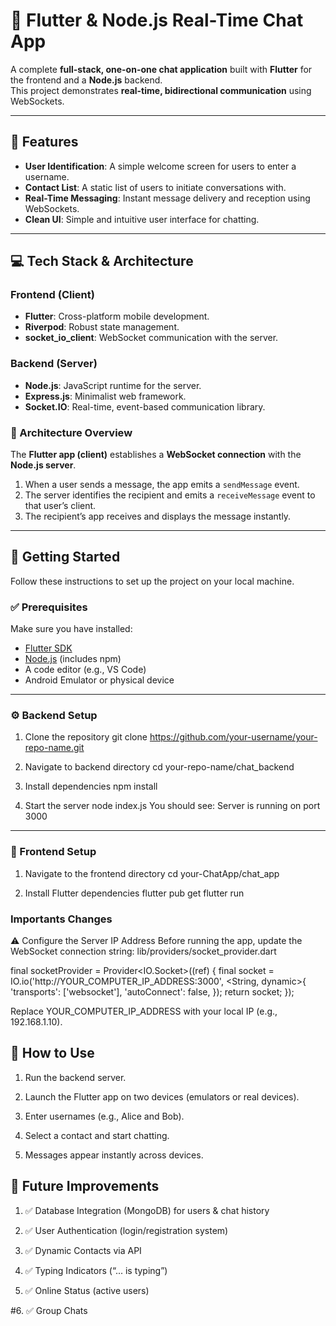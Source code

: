 # 💬 Flutter & Node.js Real-Time Chat App

A complete **full-stack, one-on-one chat application** built with **Flutter** for the frontend and a **Node.js** backend.  
This project demonstrates **real-time, bidirectional communication** using WebSockets.

---

## 🌟 Features
- **User Identification**: A simple welcome screen for users to enter a username.  
- **Contact List**: A static list of users to initiate conversations with.  
- **Real-Time Messaging**: Instant message delivery and reception using WebSockets.  
- **Clean UI**: Simple and intuitive user interface for chatting.  

---

## 💻 Tech Stack & Architecture

### Frontend (Client)
- **Flutter**: Cross-platform mobile development.  
- **Riverpod**: Robust state management.  
- **socket_io_client**: WebSocket communication with the server.  

### Backend (Server)
- **Node.js**: JavaScript runtime for the server.  
- **Express.js**: Minimalist web framework.  
- **Socket.IO**: Real-time, event-based communication library.  

### 🔗 Architecture Overview
The **Flutter app (client)** establishes a **WebSocket connection** with the **Node.js server**.  

1. When a user sends a message, the app emits a `sendMessage` event.  
2. The server identifies the recipient and emits a `receiveMessage` event to that user’s client.  
3. The recipient’s app receives and displays the message instantly.  

---

## 🚀 Getting Started

Follow these instructions to set up the project on your local machine.

### ✅ Prerequisites
Make sure you have installed:
- [Flutter SDK](https://flutter.dev/docs/get-started/install)  
- [Node.js](https://nodejs.org/) (includes npm)  
- A code editor (e.g., VS Code)  
- Android Emulator or physical device  

---

### ⚙️ Backend Setup

1. Clone the repository
git clone https://github.com/your-username/your-repo-name.git

2. Navigate to backend directory
cd your-repo-name/chat_backend

3. Install dependencies
npm install

4. Start the server
node index.js
You should see: Server is running on port 3000

---

### 📱 Frontend Setup

1. Navigate to the frontend directory
cd your-ChatApp/chat_app

2. Install Flutter dependencies
flutter pub get
flutter run

### Importants Changes

⚠️ Configure the Server IP Address
Before running the app, update the WebSocket connection string: lib/providers/socket_provider.dart

final socketProvider = Provider<IO.Socket>((ref) {
  final socket = IO.io('http://YOUR_COMPUTER_IP_ADDRESS:3000', <String, dynamic>{
    'transports': ['websocket'],
    'autoConnect': false,
  });
  return socket;
});

Replace YOUR_COMPUTER_IP_ADDRESS with your local IP (e.g., 192.168.1.10).


## 🧪 How to Use

1. Run the backend server.

2. Launch the Flutter app on two devices (emulators or real devices).

3. Enter usernames (e.g., Alice and Bob).

4. Select a contact and start chatting.

5. Messages appear instantly across devices.


## 🌱 Future Improvements

1. ✅ Database Integration (MongoDB) for users & chat history

2. ✅ User Authentication (login/registration system)

3. ✅ Dynamic Contacts via API

4. ✅ Typing Indicators (“... is typing”)

5. ✅ Online Status (active users)

#6. ✅ Group Chats
